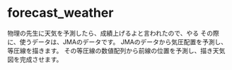 # forecast_weather

物理の先生に天気を予測したら、成績上げるよと言われたので、やる
その際に、使うデータは、JMAのデータです。
JMAのデータから気圧配置を予測し、等圧線を描きます。
その等圧線の数値配列から前線の位置を予測し、描き天気図を完成させます。
